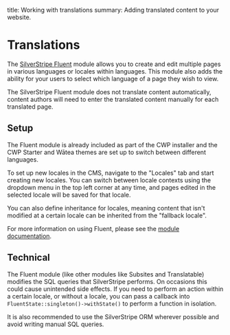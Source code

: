title: Working with translations
summary: Adding translated content to your website.

# Translations

The [SilverStripe Fluent](https://github.com/tractorcow/silverstripe-fluent) module allows you to create and edit
multiple pages in various languages or locales within languages. This module also adds the ability for your users
to select which language of a page they wish to view.

<div class="alert alert-info" markdown='1'>The SilverStripe Fluent module does not translate content automatically, content
authors will need to enter the translated content manually for each translated page.</div>

## Setup

The Fluent module is already included as part of the CWP installer and the CWP Starter and Wātea themes are
set up to switch between different languages.

To set up new locales in the CMS, navigate to the "Locales" tab and start creating new locales. You can switch
between locale contexts using the dropdown menu in the top left corner at any time, and pages edited in the
selected locale will be saved for that locale.

You can also define inheritance for locales, meaning content that isn't modified at a certain locale can be inherited
from the "fallback locale".

For more information on using Fluent, please see the [module documentation](https://github.com/tractorcow/silverstripe-fluent/blob/master/readme.md).

## Technical

The Fluent module (like other modules like Subsites and Translatable) modifies the SQL queries that SilverStripe
performs. On occasions this could cause unintended side effects. If you need to perform an action within a certain
locale, or without a locale, you can pass a callback into `FluentState::singleton()->withState()` to perform a
function in isolation.

It is also recommended to use the SilverStripe ORM wherever possible and avoid writing manual SQL queries. 
